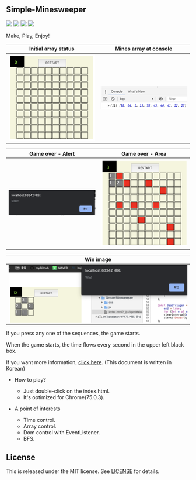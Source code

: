 Simple-Minesweeper
---
<a href="https://1ilsang.blog.me/"><img src="https://img.shields.io/badge/blog-1ilsang.blog.me-red.svg" /></a>
<a href="#"><img src="https://img.shields.io/github/last-commit/1ilsang/Simple-minesweeper.svg?style=flat" /></a>
<a href="#"><img src="https://img.shields.io/github/languages/top/1ilsang/Simple-minesweeper.svg?colorB=yellow&style=flat" /></a>
<a href="#"><img src="https://img.shields.io/badge/license-MIT-green.svg" /></a>

Make, Play, Enjoy!

| Initial array status | Mines array at console |
|:----------------------------------------:|:-----------------------------------------:|
|<img src="docs/0.png" width=300 alt="Initial array status" />|<img src="docs/1.png" width=300 alt="Mines array console view" />|

| Game over - Alert | Game over - Area |
|:----------------------------------------:|:-----------------------------------------:|
|<img src="docs/2.png" width=300 alt="Dead image - alert view" />|<img src="docs/3.png" width=300 alt="Dead image - array view" />|

| Win image |
|:----------------------------------------:|
|<img src="docs/4.png" width=500 alt="Win image" />|


If you press any one of the sequences, the game starts.

When the game starts, the time flows every second in the upper left black box.

If you want more information, [click here](https://1ilsang.blog.me/221590963211). (This document is written in Korean) 

- How to play?
   - Just double-click on the index.html.
   - It's optimized for Chrome(75.0.3).

- A point of interests
   - Time control.
   - Array control.
   - Dom control with EventListener.
   - BFS.

License
---
This is released under the MIT license. See [LICENSE](LICENSE) for details.

